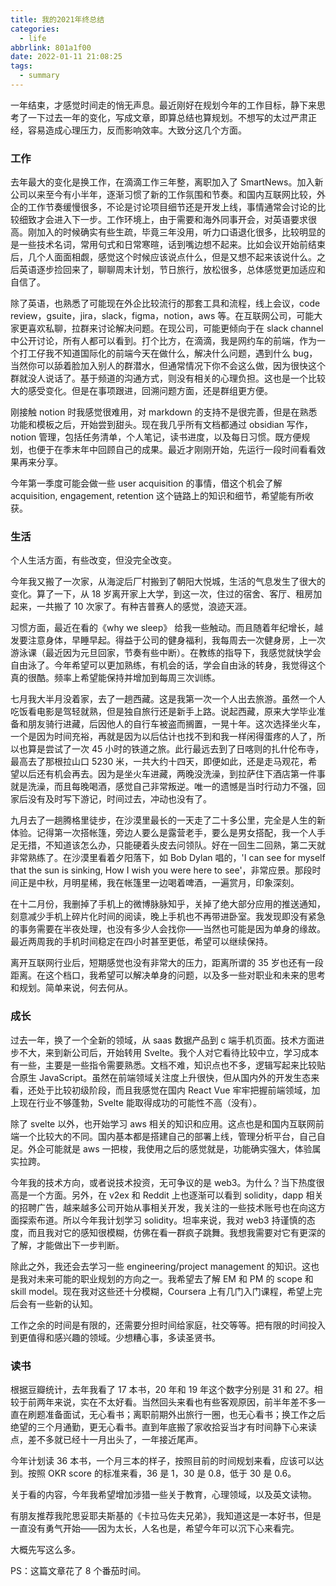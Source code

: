 ```yaml
---
title: 我的2021年终总结
categories:
  - life
abbrlink: 801a1f00
date: 2022-01-11 21:08:25
tags:
  - summary
---
```


一年结束，才感觉时间走的悄无声息。最近刚好在规划今年的工作目标，静下来思考了一下过去一年的变化，写成文章，即算总结也算规划。不想写的太过严肃正经，容易造成心理压力，反而影响效率。大致分这几个方面。

### 工作

去年最大的变化是换工作，在滴滴工作三年整，离职加入了 SmartNews。加入新公司以来至今有小半年，逐渐习惯了新的工作氛围和节奏。和国内互联网比较，外企的工作节奏缓慢很多，不论是讨论项目细节还是开发上线，事情通常会讨论的比较细致才会进入下一步。工作环境上，由于需要和海外同事开会，对英语要求很高。刚加入的时候确实有些生疏，毕竟三年没用，听力口语退化很多，比较明显的是一些技术名词，常用句式和日常寒暄，话到嘴边想不起来。比如会议开始前结束后，几个人面面相觑，感觉这个时候应该说点什么，但是又想不起来该说什么。之后英语逐步捡回来了，聊聊周末计划，节日旅行，放松很多，总体感觉更加适应和自信了。

除了英语，也熟悉了可能现在外企比较流行的那套工具和流程，线上会议，code review，gsuite，jira，slack，figma，notion，aws 等。在互联网公司，可能大家更喜欢私聊，拉群来讨论解决问题。在现公司，可能更倾向于在 slack channel 中公开讨论，所有人都可以看到。打个比方，在滴滴，我是网约车的前端，作为一个打工仔我不知道国际化的前端今天在做什么，解决什么问题，遇到什么 bug，当然你可以舔着脸加入别人的群潜水，但通常情况下你不会这么做，因为很快这个群就没人说话了。基于频道的沟通方式，则没有相关的心理负担。这也是一个比较大的感受变化。但是在事项跟进，回溯问题方面，还是群组更方便。

刚接触 notion 时我感觉很难用，对 markdown 的支持不是很完善，但是在熟悉功能和模板之后，开始尝到甜头。现在我几乎所有文档都通过 obsidian 写作， notion 管理，包括任务清单，个人笔记，读书进度，以及每日习惯。既方便规划，也便于在季末年中回顾自己的成果。最近才刚刚开始，先运行一段时间看看效果再来分享。

今年第一季度可能会做一些 user acquisition 的事情，借这个机会了解 acquisition, engagement, retention 这个链路上的知识和细节，希望能有所收获。

### 生活

个人生活方面，有些改变，但没完全改变。

今年我又搬了一次家，从海淀后厂村搬到了朝阳大悦城，生活的气息发生了很大的变化。算了一下，从 18 岁离开家上大学，到这一次，住过的宿舍、客厅、租房加起来，一共搬了 10 次家了。有种吉普赛人的感觉，浪迹天涯。

习惯方面，最近在看的《why we sleep》 给我一些触动。而且随着年纪增长，越发要注意身体，早睡早起。得益于公司的健身福利，我每周去一次健身房，上一次游泳课（最近因为元旦回家，节奏有些中断）。在教练的指导下，我感觉就快学会自由泳了。今年希望可以更加熟练，有机会的话，学会自由泳的转身，我觉得这个真的很酷。频率上希望能保持并增加到每周三次训练。

七月我大半月没着家，去了一趟西藏。这是我第一次一个人出去旅游。虽然一个人吃饭看电影是驾轻就熟，但是独自旅行还是新手上路。说起西藏，原来大学毕业准备和朋友骑行进藏，后因他人的自行车被盗而搁置，一晃十年。这次选择坐火车，一个是因为时间充裕，再就是因为以后估计也找不到和我一样闲得蛋疼的人了，所以也算是尝试了一次 45 小时的铁道之旅。此行最远去到了日喀则的扎什伦布寺，最高去了那根拉山口 5230 米，一共大约十四天，即便如此，还是走马观花，希望以后还有机会再去。因为是坐火车进藏，两晚没洗澡，到拉萨住下酒店第一件事就是洗澡，而且每晚喝酒，感觉自己非常叛逆。唯一的遗憾是当时行动力不强，回家后没有及时写下游记，时间过去，冲动也没有了。

九月去了一趟腾格里徒步，在沙漠里最长的一天走了二十多公里，完全是人生的新体验。记得第一次搭帐篷，旁边人要么是露营老手，要么是男女搭配，我一个人手足无措，不知道该怎么办，只能硬着头皮去问领队。好在一回生二回熟，第二天就非常熟练了。在沙漠里看着夕阳落下，如 Bob Dylan 唱的，'I can see for myself that the sun is sinking, How I wish you were here to see'，非常应景。那段时间正是中秋，月明星稀，我在帐篷里一边喝着啤酒，一遍赏月，印象深刻。

在十二月份，我删掉了手机上的微博脉脉知乎，关掉了绝大部分应用的推送通知，刻意减少手机上碎片化时间的阅读，晚上手机也不再带进卧室。我发现即没有紧急的事务需要在半夜处理，也没有多少人会找你——当然也可能是因为单身的缘故。最近两周我的手机时间稳定在四小时甚至更低，希望可以继续保持。

离开互联网行业后，短期感觉也没有非常大的压力，距离所谓的 35 岁也还有一段距离。在这个档口，我希望可以解决单身的问题，以及多一些对职业和未来的思考和规划。简单来说，何去何从。

### 成长

过去一年，换了一个全新的领域，从 saas 数据产品到 c 端手机页面。技术方面进步不大，来到新公司后，开始转用 Svelte。我个人对它看待比较中立，学习成本有一些，主要是一些指令需要熟悉。文档不难，知识点也不多，逻辑写起来比较贴合原生 JavaScript。虽然在前端领域关注度上升很快，但从国内外的开发生态来看，还处于比较初级阶段，而且我感觉在国内 React Vue 牢牢把握前端领域，加上现在行业不够蓬勃，Svelte 能取得成功的可能性不高（没有）。

除了 svelte 以外，也开始学习 aws 相关的知识和应用。这点也是和国内互联网前端一个比较大的不同。国内基本都是搭建自己的部署上线，管理分析平台，自己自足。外企可能就是 aws 一把梭，我使用之后的感觉就是，功能确实强大，体验属实拉跨。

今年我的技术方向，或者说技术投资，无可争议的是 web3。为什么？当下热度很高是一个方面。另外，在 v2ex 和 Reddit 上也逐渐可以看到 solidity，dapp 相关的招聘广告，越来越多公司开始从事相关开发，我关注的一些技术账号也在向这方面探索布道。所以今年我计划学习 solidity。坦率来说，我对 web3 持谨慎的态度，而且我对它的感知很模糊，仿佛在看一群疯子跳舞。我想我需要对它有更深的了解，才能做出下一步判断。

除此之外，我还会去学习一些 engineering/project management 的知识。这也是我对未来可能的职业规划的方向之一。我希望去了解 EM 和 PM 的 scope 和 skill model。现在我对这些还十分模糊，Coursera 上有几门入门课程，希望上完后会有一些新的认知。

工作之余的时间是有限的，还需要分担时间给家庭，社交等等。把有限的时间投入到更值得和感兴趣的领域。少想糟心事，多读圣贤书。

### 读书

根据豆瓣统计，去年我看了 17 本书，20 年和 19 年这个数字分别是 31 和 27。相较于前两年来说，实在不太好看。当然回头来看也有些客观原因，前半年差不多一直在刷题准备面试，无心看书；离职前期外出旅行一圈，也无心看书；换工作之后绝望的三个月通勤，更无心看书。直到年底搬了家收拾妥当才有时间静下心来读点，差不多就已经十一月出头了，一年接近尾声。

今年计划读 36 本书，一个月三本的样子，按照目前的时间规划来看，应该可以达到。按照 OKR score 的标准来看，36 是 1，30 是 0.8，低于 30 是 0.6。

关于看的内容，今年我希望增加涉猎一些关于教育，心理领域，以及英文读物。

有朋友推荐我陀思妥耶夫斯基的《卡拉马佐夫兄弟》，我知道这是一本好书，但是一直没有勇气开始——因为太长，人名也是，希望今年可以沉下心来看完。

大概先写这么多。

PS：这篇文章花了 8 个番茄时间。
